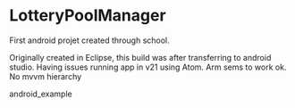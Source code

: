 LotteryPoolManager
==================

First android projet created through school. 

Originally created in Eclipse, this build was after transferring to android studio. Having issues running app in v21 using Atom. Arm sems to work ok.
No mvvm hierarchy


android_example

